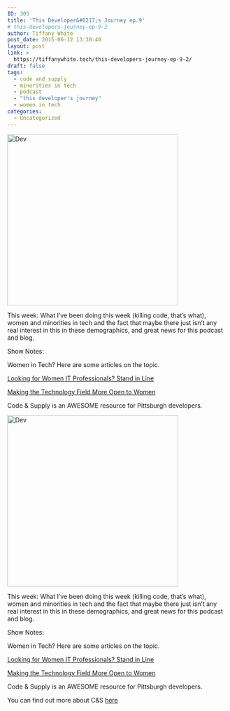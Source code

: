 ```yaml
---
ID: 305
title: 'This Developer&#8217;s Journey ep.9'
# this-developers-journey-ep-9-2
author: Tiffany White
post_date: 2015-06-12 13:30:40
layout: post
link: >
  https://tiffanywhite.tech/this-developers-journey-ep-9-2/
draft: false
tags:
  - code and supply
  - minorities in tech
  - podcast
  - "this developer's journey"
  - women in tech
categories:
  - Uncategorized
---
```



<img class=" aligncenter" src="http://helloburgh.me/wp-content/uploads/2015/06/wpid-Dev-Logo1.png" alt="Dev" width="391" height="391" />

This week: What I’ve been doing this week (killing code, that’s what), women and minorities in tech and the fact that maybe there just isn’t any real interest in this in these demographics, and great news for this podcast and blog.

Show Notes:

Women in Tech? Here are some articles on the topic.

<a href="http://www.ere.net/2014/01/29/looking-for-women-it-professionals-stand-in-line/">Looking for Women IT Professionals? Stand in Line</a>

<a href="http://www.forbes.com/sites/adrianalopez/2015/03/06/making-the-technology-field-more-open-to-women/2/">Making the Technology Field More Open to Women</a>

Code &amp; Supply is an AWESOME resource for Pittsburgh developers.




<img class=" aligncenter" src="http://helloburgh.me/wp-content/uploads/2015/06/wpid-Dev-Logo1.png" alt="Dev" width="391" height="391" />

This week: What I’ve been doing this week (killing code, that’s what), women and minorities in tech and the fact that maybe there just isn’t any real interest in this in these demographics, and great news for this podcast and blog.

Show Notes:

Women in Tech? Here are some articles on the topic.

<a href="http://www.ere.net/2014/01/29/looking-for-women-it-professionals-stand-in-line/">Looking for Women IT Professionals? Stand in Line</a>

<a href="http://www.forbes.com/sites/adrianalopez/2015/03/06/making-the-technology-field-more-open-to-women/2/">Making the Technology Field More Open to Women</a>

Code &amp; Supply is an AWESOME resource for Pittsburgh developers.





You can find out more about C&amp;S <a href="http://www.codeandsupply.co/">here</a>